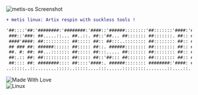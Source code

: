 ![metis-os Screenshot](https://raw.githubusercontent.com/metis-os/.github/main/assets/metis-linux-ss.png)
```diff
+ metis linux: Artix respin with suckless tools !

'##::::'##:'########:'########:'####::'######::::::::'##:::::::'####:'##::: ##:'##::::'##:'##::::'##:
 ###::'###: ##.....::... ##..::. ##::'##... ##::::::: ##:::::::. ##:: ###:: ##: ##:::: ##:. ##::'##::
 ####'####: ##:::::::::: ##::::: ##:: ##:::..:::::::: ##:::::::: ##:: ####: ##: ##:::: ##::. ##'##:::
 ## ### ##: ######:::::: ##::::: ##::. ######:::::::: ##:::::::: ##:: ## ## ##: ##:::: ##:::. ###::::
 ##. #: ##: ##...::::::: ##::::: ##:::..... ##::::::: ##:::::::: ##:: ##. ####: ##:::: ##::: ## ##:::
 ##:.:: ##: ##:::::::::: ##::::: ##::'##::: ##::::::: ##:::::::: ##:: ##:. ###: ##:::: ##:: ##:. ##::
 ##:::: ##: ########:::: ##::::'####:. ######:::::::: ########:'####: ##::. ##:. #######:: ##:::. ##:
..:::::..::........:::::..:::::....:::......:::::::::........::....::..::::..:::.......:::..:::::..::
```

![Made With Love](http://ForTheBadge.com/images/badges/built-with-love.svg)
<br>
![Linux](https://img.shields.io/badge/Linux-FCC624?style=for-the-badge&logo=linux&logoColor=black)
